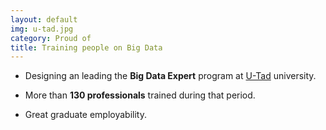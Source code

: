 ```yaml
---
layout: default
img: u-tad.jpg
category: Proud of
title: Training people on Big Data
---
```


* Designing an leading the **Big Data Expert** program at [U-Tad](https://www.u-tad.com/en/) university.   

* More than **130 professionals** trained during that period.

* Great graduate employability.